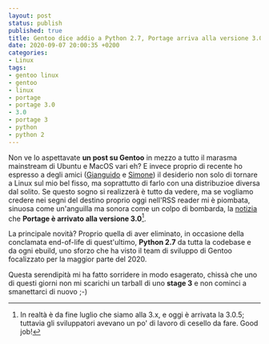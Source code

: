 ```yaml
---
layout: post
status: publish
published: true
title: Gentoo dice addio a Python 2.7, Portage arriva alla versione 3.0 
date: 2020-09-07 20:00:35 +0200
categories:
- Linux
tags:
- gentoo linux
- gentoo
- linux
- portage
- portage 3.0
- 3.0
- portage 3
- python
- python 2
---
```


Non ve lo aspettavate **un post su Gentoo** in mezzo a tutto il marasma mainstream di Ubuntu e MacOS vari eh? E invece proprio di recente ho espresso a degli amici ([Gianguido](https://github.com/gsora) e [Simone](https://github.com/smlb)) il desiderio non solo di tornare a Linux sul mio bel fisso, ma soprattutto di farlo con una distribuzioe diversa dal solito. Se questo sogno si realizzerà è tutto da vedere, ma se vogliamo credere nei segni del destino proprio oggi nell'RSS reader mi è piombata, sinuosa come un'anguilla ma sonora come un colpo di bombarda, la [notizia](https://www.gentoo.org/news/2020/09/05/portage-3-stablized.html) che **Portage è arrivato alla versione 3.0**[^1].

La principale novità? Proprio quella di aver eliminato, in occasione della conclamata end-of-life di quest'ultimo, **Python 2.7** da tutta la codebase e da ogni ebuild, uno sforzo che ha visto il team di sviluppo di Gentoo focalizzato per la maggior parte del 2020.

Questa serendipità mi ha fatto sorridere in modo esagerato, chissà che uno di questi giorni non mi scarichi un tarball di uno **stage 3** e non cominci a smanettarci di nuovo ;-)

[^1]: In realtà è da fine luglio che siamo alla 3.x, e oggi è arrivata la 3.0.5; tuttavia gli sviluppatori avevano un po' di lavoro di cesello da fare. Good job!

